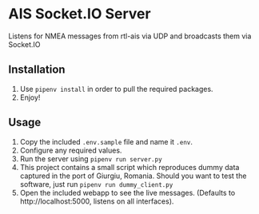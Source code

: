 # AIS Socket.IO Server
Listens for NMEA messages from rtl-ais via UDP and broadcasts them via Socket.IO

## Installation
1. Use `pipenv install` in order to pull the required packages.
2. Enjoy!

## Usage
1. Copy the included `.env.sample` file and name it `.env`.
2. Configure any required values.
3. Run the server using `pipenv run server.py`
4. This project contains a small script which reproduces dummy data captured in the port of Giurgiu, Romania. Should you
want to test the software, just run `pipenv run dummy_client.py`
5. Open the included webapp to see the live messages. (Defaults to http://localhost:5000, listens on all interfaces).
